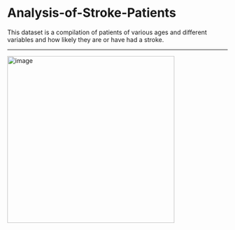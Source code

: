 # Analysis-of-Stroke-Patients
This dataset is a compilation of patients of various ages and different variables and how likely they are or have had a stroke.

---
<img width="382" alt="image" src="https://user-images.githubusercontent.com/107963606/202542099-20e22b9b-2da4-482d-888f-1e5ca08dc2cf.png">
